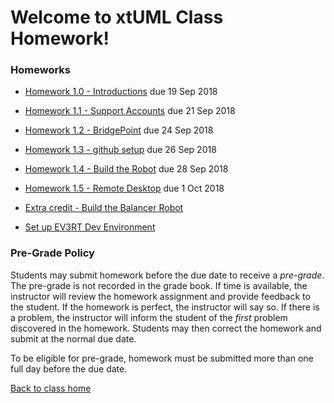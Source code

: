 # Welcome to xtUML Class Homework!

### Homeworks

* [Homework 1.0 - Introductions](1.0.html) due 19 Sep 2018

* [Homework 1.1 - Support Accounts](1.1.html) due 21 Sep 2018

* [Homework 1.2 - BridgePoint](1.2.html) due 24 Sep 2018

* [Homework 1.3 - github setup](1.3.html) due 26 Sep 2018

* [Homework 1.4 - Build the Robot](1.4.html) due 28 Sep 2018

* [Homework 1.5 - Remote Desktop](1.5.html) due 1 Oct 2018

* [Extra credit - Build the Balancer Robot](build_balancer.html)   

* [Set up EV3RT Dev Environment](ev3_setup.html)   


### Pre-Grade Policy

Students may submit homework before the due date to receive a _pre-grade_.
The pre-grade is not recorded in the grade book.  If time is available,
the instructor will review the homework assignment and provide feedback
to the student.  If the homework is perfect, the instructor will say so.
If there is a problem, the instructor will inform the student of the
_first_ problem discovered in the homework.  Students may then correct
the homework and submit at the normal due date.

To be eligible for pre-grade, homework must be submitted more than one
full day before the due date.

[Back to class home](../)  
